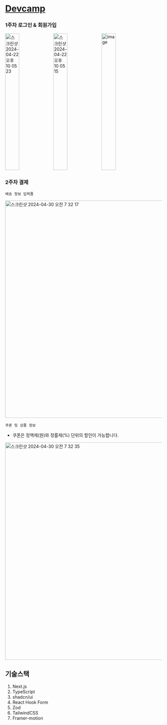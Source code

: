 # [Devcamp](https://devcamp-mocha.vercel.app/)

### 1주차 로그인 & 회원가입

<img width="30%" height="440px" alt="스크린샷 2024-04-22 오후 10 05 23" src="https://github.com/hwb0218/devcamp/assets/52212226/de9099b2-cbf4-48db-a17e-0e9c2093e74b">
<img width="30%" height="440px" alt="스크린샷 2024-04-22 오후 10 05 15" src="https://github.com/hwb0218/devcamp/assets/52212226/d9e0787c-7f3d-465c-9170-ff22935e9fbc">
<img width="30%" height="440px" alt="image" src="https://github.com/hwb0218/devcamp/assets/52212226/a7b22054-74ba-42c0-a5ec-11c2c3412bc6">

### 2주차 결제

`배송 정보 입력폼`
<p>
<img width="700" alt="스크린샷 2024-04-30 오전 7 32 17" src="https://github.com/hwb0218/devcamp/assets/52212226/0a98e441-cb0d-4f39-a4b3-0939cb0fd887">
</p>

`쿠폰 및 상품 정보` 
- 쿠폰은 정액제(원)와 정률제(%) 단위의 할인이 가능합니다.
<p>
<img width="700" alt="스크린샷 2024-04-30 오전 7 32 35" src="https://github.com/hwb0218/devcamp/assets/52212226/7528f16e-99f1-4e4a-879e-9681e13b540a">
</p>

## 기술스택

1. Next.js
2. TypeScript
3. shadcn/ui
4. React Hook Form
5. Zod
6. TailwindCSS
7. Framer-motion
